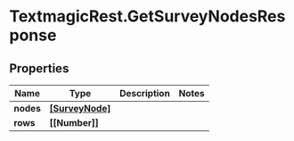 # TextmagicRest.GetSurveyNodesResponse

## Properties
Name | Type | Description | Notes
------------ | ------------- | ------------- | -------------
**nodes** | [**[SurveyNode]**](SurveyNode.md) |  | 
**rows** | **[[Number]]** |  | 


